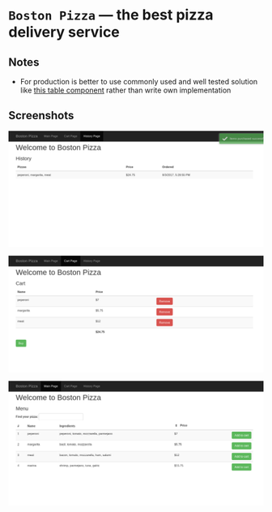 # `Boston Pizza` — the best pizza delivery service

## Notes

- For production is better to use commonly used and well tested solution like [this table component](https://github.com/andyperlitch/angularjs-table) rather than write own implementation 

## Screenshots
![Main](/documentation/images/main.png)

![Cart](/documentation/images/cart.png)

![History](/documentation/images/history.png)
